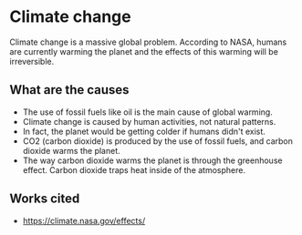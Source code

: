 
# Climate change

Climate change is a massive global problem. According to NASA, humans are currently warming the planet and the effects of this warming will be irreversible. 

## What are the causes

* The use of fossil fuels like oil is the main cause of global warming.
* Climate change is caused by human activities, not natural patterns.
* In fact, the planet would be getting colder if humans didn't exist.
* CO2 (carbon dioxide) is produced by the use of fossil fuels, and carbon dioxide warms the planet.
* The way carbon dioxide warms the planet is through the greenhouse effect. Carbon dioxide traps heat inside of the atmosphere.

## Works cited
* https://climate.nasa.gov/effects/
